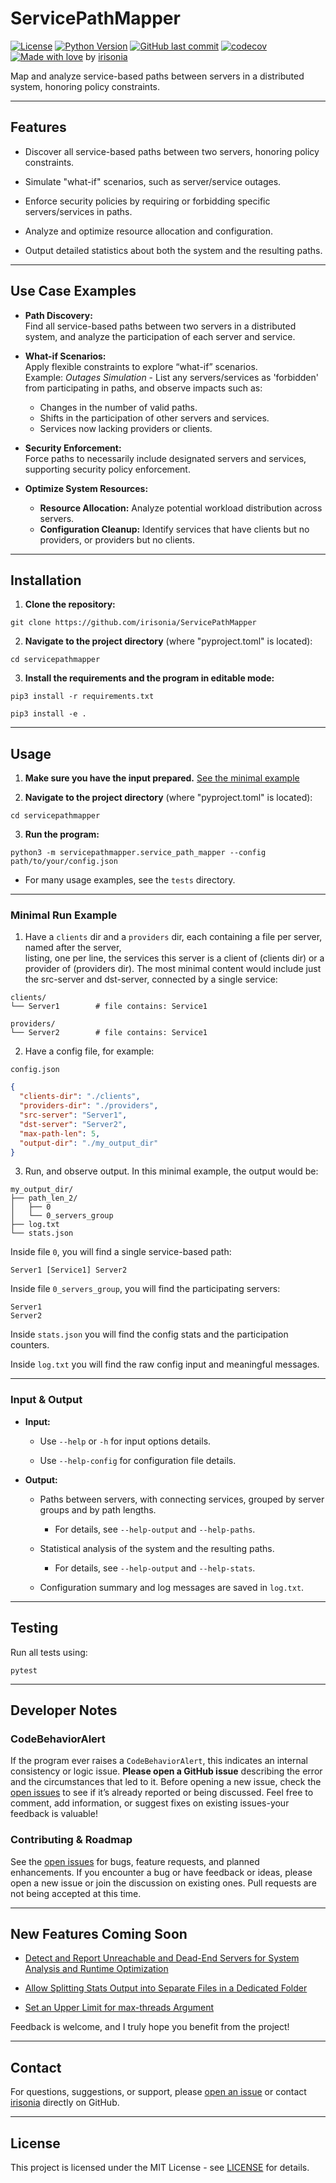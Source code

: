 # ServicePathMapper

[![License](https://img.shields.io/badge/license-MIT-green)](LICENSE)
[![Python Version](https://img.shields.io/badge/python-3.10+-blue)](https://www.python.org/downloads/release/python-3100/)
[![GitHub last commit](https://img.shields.io/github/last-commit/irisonia/ServicePathMapper)](https://github.com/irisonia/ServicePathMapper)
[![codecov](https://codecov.io/gh/irisonia/ServicePathMapper/branch/main/graph/badge.svg)](https://codecov.io/gh/irisonia/ServicePathMapper)
[![Made with love](https://img.shields.io/badge/Made%20with-%E2%9D%A4-red)](https://github.com/irisonia) by [irisonia](https://github.com/irisonia)

Map and analyze service-based paths between servers in a distributed system, honoring policy constraints.

---

## Features

- Discover all service-based paths between two servers, honoring policy constraints.

- Simulate "what-if" scenarios, such as server/service outages.

- Enforce security policies by requiring or forbidding specific servers/services in paths.

- Analyze and optimize resource allocation and configuration.

- Output detailed statistics about both the system and the resulting paths.

---

## Use Case Examples

- **Path Discovery:**  
  Find all service-based paths between two servers in a distributed system, and analyze the participation of each server and service.


- **What-if Scenarios:**  
  Apply flexible constraints to explore “what-if” scenarios.  
  Example: *Outages Simulation* - List any servers/services as 'forbidden' from participating in paths, and observe impacts such as:
    - Changes in the number of valid paths.
    - Shifts in the participation of other servers and services.
    - Services now lacking providers or clients.


- **Security Enforcement:**  
  Force paths to necessarily include designated servers and services, supporting security policy enforcement.


- **Optimize System Resources:**  
    - **Resource Allocation:** Analyze potential workload distribution across servers.
    - **Configuration Cleanup:** Identify services that have clients but no providers, or providers but no clients.

---

## Installation

1. **Clone the repository:**

`git clone https://github.com/irisonia/ServicePathMapper`


2. **Navigate to the project directory** (where "pyproject.toml" is located):

`cd servicepathmapper`


3. **Install the requirements and the program in editable mode:**

`pip3 install -r requirements.txt`


`pip3 install -e .`

---

## Usage

1. **Make sure you have the input prepared.** [See the minimal example](#minimal-run-example)


2. **Navigate to the project directory** (where "pyproject.toml" is located):

`cd servicepathmapper`


3. **Run the program:**

`python3 -m servicepathmapper.service_path_mapper --config path/to/your/config.json`


* For many usage examples, see the `tests` directory.

---

### Minimal Run Example

1. Have a `clients` dir and a `providers` dir, each containing a file per server, named after the server,  
listing, one per line, the services this server is a client of (clients dir) or a provider of (providers dir).
The most minimal content would include just the src-server and dst-server, connected by a single service:


```
clients/
└── Server1        # file contains: Service1

providers/
└── Server2        # file contains: Service1
```


2. Have a config file, for example:

`config.json`


```json
{
  "clients-dir": "./clients",
  "providers-dir": "./providers",
  "src-server": "Server1",
  "dst-server": "Server2",
  "max-path-len": 5,
  "output-dir": "./my_output_dir"
}
```


3. Run, and observe output. In this minimal example, the output would be:


```
my_output_dir/
├── path_len_2/
│   ├── 0
│   └── 0_servers_group
├── log.txt
└── stats.json
```  


Inside file `0`, you will find a single service-based path:


```
Server1 [Service1] Server2
```


Inside file `0_servers_group`, you will find the participating servers:


```
Server1
Server2
```


Inside `stats.json` you will find the config stats and the participation counters.

Inside `log.txt` you will find the raw config input and meaningful messages.

---

### Input & Output

- **Input:**

  - Use `--help` or `-h` for input options details.

  - Use `--help-config` for configuration file details.


- **Output:**

  - Paths between servers, with connecting services, grouped by server groups and by path lengths.
  
    - For details, see `--help-output` and `--help-paths`.

  
  - Statistical analysis of the system and the resulting paths.
    - For details, see `--help-output` and `--help-stats`.


  - Configuration summary and log messages are saved in `log.txt`.

---

## Testing

Run all tests using: 

`pytest`

---

## Developer Notes

### CodeBehaviorAlert

If the program ever raises a `CodeBehaviorAlert`, this indicates an internal consistency or logic issue.
**Please open a GitHub issue** describing the error and the circumstances that led to it.
Before opening a new issue, check the [open issues](https://github.com/irisonia/ServicePathMapper/issues) to see if it’s already reported or being discussed.
Feel free to comment, add information, or suggest fixes on existing issues-your feedback is valuable!

### Contributing & Roadmap

See the [open issues](https://github.com/irisonia/ServicePathMapper/issues) for bugs, feature requests, and planned enhancements.
If you encounter a bug or have feedback or ideas, please open a new issue or join the discussion on existing ones.
Pull requests are not being accepted at this time.

---

## New Features Coming Soon

- [Detect and Report Unreachable and Dead-End Servers for System Analysis and Runtime Optimization](https://github.com/irisonia/ServicePathMapper/issues/1) 

- [Allow Splitting Stats Output into Separate Files in a Dedicated Folder](https://github.com/irisonia/ServicePathMapper/issues/2)

- [Set an Upper Limit for max-threads Argument](https://github.com/irisonia/ServicePathMapper/issues/3)

Feedback is welcome, and I truly hope you benefit from the project!

---

## Contact

For questions, suggestions, or support, please [open an issue](https://github.com/irisonia/ServicePathMapper/issues) or contact [irisonia](https://github.com/irisonia) directly on GitHub.

---

## License

This project is licensed under the MIT License - see [LICENSE](LICENSE) for details.
